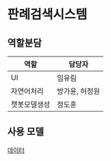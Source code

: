# 판례검색시스템

## 역할분담
|역할|담당자|
|---|---|
|UI|임유림|
|자연어처리|방가윤, 허정원|
|챗봇모델생성|정도훈|
## 사용 모델
[데이터](https://blog.lbox.kr/lbox-open)

